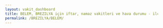 ```yaml
---
layout: vakit_dashboard
title: BELEM, BREZILYA için iftar, namaz vakitleri ve hava durumu - ilçe/eyalet seç
permalink: /BREZILYA/BELEM/
---
```


<script type="text/javascript">
  var GLOBAL_COUNTRY = 'BREZILYA';
  var GLOBAL_CITY = 'BELEM';
  var GLOBAL_STATE = '';
  var lat = 72;
  var lon = 21;
</script>
